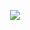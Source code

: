 <p align="center">
  <img src ="https://github-readme-streak-stats.herokuapp.com?user=RazvanStanciu95&theme=darcula&hide_border=true&background=FFFFFF00">
  <br>
</p>

